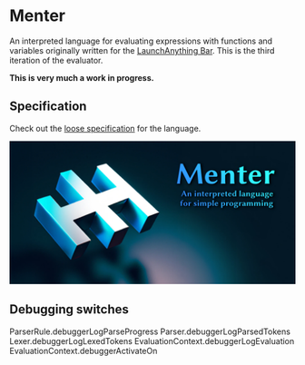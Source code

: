 # Menter

An interpreted language for evaluating expressions with functions and variables originally written for the
[LaunchAnything Bar](https://github.com/YanWittmann/launch-anything). This is the third iteration of the evaluator.

**This is very much a work in progress.**

## Specification

Check out the [loose specification](doc/requirements.md) for the language.

![Menter Thumbnail](doc/thumbnail.png)

## Debugging switches

ParserRule.debuggerLogParseProgress
Parser.debuggerLogParsedTokens
Lexer.debuggerLogLexedTokens
EvaluationContext.debuggerLogEvaluation
EvaluationContext.debuggerActivateOn
